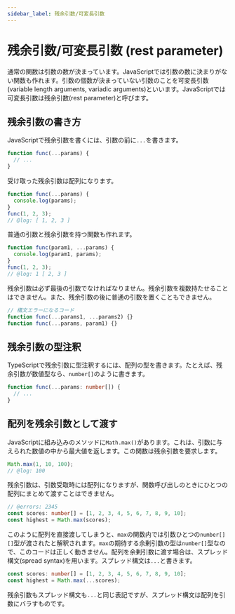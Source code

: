 ```yaml
---
sidebar_label: 残余引数/可変長引数
---
```


# 残余引数/可変長引数 (rest parameter)

通常の関数は引数の数が決まっています。JavaScriptでは引数の数に決まりがない関数も作れます。引数の個数が決まっていない引数のことを可変長引数(variable length arguments, variadic arguments)といいます。JavaScriptでは可変長引数は残余引数(rest parameter)と呼びます。

## 残余引数の書き方

JavaScriptで残余引数を書くには、引数の前に`...`を書きます。

```js
function func(...params) {
  // ...
}
```

受け取った残余引数は配列になります。

```js twoslash
function func(...params) {
  console.log(params);
}
func(1, 2, 3);
// @log: [ 1, 2, 3 ]
```

普通の引数と残余引数を持つ関数も作れます。

```js twoslash
function func(param1, ...params) {
  console.log(param1, params);
}
func(1, 2, 3);
// @log: 1 [ 2, 3 ]
```

残余引数は必ず最後の引数でなければなりません。残余引数を複数持たせることはできません。また、残余引数の後に普通の引数を置くこともできません。

```js
// 構文エラーになるコード
function func(...params1, ...params2) {}
function func(...params, param1) {}
```

## 残余引数の型注釈

TypeScriptで残余引数に型注釈するには、配列の型を書きます。たとえば、残余引数が数値型なら、`number[]`のように書きます。

```ts
function func(...params: number[]) {
  // ...
}
```

## 配列を残余引数として渡す

JavaScriptに組み込みのメソッドに`Math.max()`があります。これは、引数に与えられた数値の中から最大値を返します。この関数は残余引数を要求します。

```js twoslash
Math.max(1, 10, 100);
// @log: 100
```

残余引数は、引数受取時には配列になりますが、関数呼び出しのときにひとつの配列にまとめて渡すことはできません。

```ts twoslash
// @errors: 2345
const scores: number[] = [1, 2, 3, 4, 5, 6, 7, 8, 9, 10];
const highest = Math.max(scores);
```

このように配列を直接渡してしまうと、`max`の関数内では引数ひとつの`number[][]`型が渡されたと解釈されます。`max`の期待する余剰引数の型は`number[]`型なので、このコードは正しく動きません。配列を余剰引数に渡す場合は、スプレッド構文(spread syntax)を用います。スプレッド構文は`...`と書きます。

```ts
const scores: number[] = [1, 2, 3, 4, 5, 6, 7, 8, 9, 10];
const highest = Math.max(...scores);
```

残余引数もスプレッド構文も`...`と同じ表記ですが、スプレッド構文は配列を引数にバラすものです。
